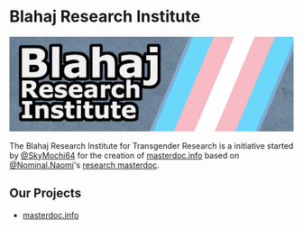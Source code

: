 # Blahaj Research Institute

![The Blahaj Research Institute of Transgender Research Logo](https://raw.githubusercontent.com/Blahaj-Research-Institute/ResearchMasterdoc/main/assets/images/BANNER_V1.png)

The Blahaj Research Institute for Transgender Research is a initiative started by [@SkyMochi64](https://www.skymochi64.gay) for the creation of [masterdoc.info](https://www.masterdoc.info) based on [@Nominal.Naomi](https://linktr.ee/nominal.naomi)'s [research masterdoc](https://docs.google.com/document/d/1WZBpR9Ll3lNi7-ig8FvB2grMlhsmRZNa34cROGK2rEE). 

## Our Projects

- [masterdoc.info](https://github.com/Blahaj-Research-Institute/ResearchMasterdoc)